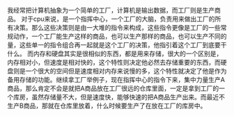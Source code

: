 我经常把计算机抽象为一个简单的工厂，计算机是输出数据，而工厂则是生产商品。
对于cpu来说，是一个指挥中心，一个工厂的大脑，负责用来做出工厂的所有决策。那么这些决策则是由一大堆的指令来构成，这些指令更像是工厂的一些常规动作，一个工厂能生产这样的商品，也可以生产那样的商品，也可以生产不同的量，这些单一的指令组合再一起就是这个工厂的决策，他指引着这个工厂到底要干什么。
而内存和硬盘其实是很相似的东西，都是用来存储，很大的一个区别是，内存相对小，但速度是相对快的，这个特性则决定他必然去存储重要的东西，而硬盘则是一个很大的空间但是速度相对内存来说慢的多，这个特性就决定了他是作为备用存储的功能。继续拿工厂举例子，现在指挥中心的指令下来，集中力量生产A商品，那么肯定不会是就把A商品放在工厂很远的仓库里面，一定是拿到工厂的一个库房，虽然存储量不大，但是速度快，能够快速的把A商品生产出来。而最近不生产B商品，那就在仓库里放着，什么时候要生产了在放在工厂的库房中。
